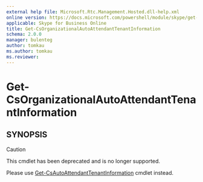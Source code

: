 ```yaml
---
external help file: Microsoft.Rtc.Management.Hosted.dll-help.xml
online version: https://docs.microsoft.com/powershell/module/skype/get-csorganizationalautoattendanttenantinformation
applicable: Skype for Business Online
title: Get-CsOrganizationalAutoAttendantTenantInformation
schema: 2.0.0
manager: bulenteg
author: tomkau
ms.author: tomkau
ms.reviewer:
---
```


# Get-CsOrganizationalAutoAttendantTenantInformation

## SYNOPSIS
> [!CAUTION]
> This cmdlet has been deprecated and is no longer supported.
> 
> Please use [Get-CsAutoAttendantTenantInformation](Get-CsAutoAttendantTenantInformation.md) cmdlet instead.
